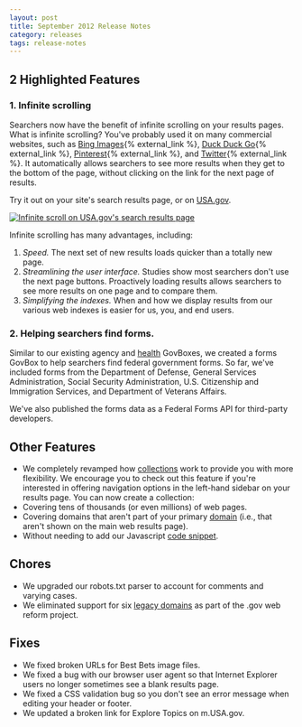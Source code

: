 ```yaml
---
layout: post
title: September 2012 Release Notes
category: releases
tags: release-notes
---
```


## 2 Highlighted Features

### 1. Infinite scrolling

Searchers now have the benefit of infinite scrolling on your results pages. What is infinite scrolling? You've probably used it on many commercial websites, such as [Bing Images](http://www.bing.com/images/search?q=yosemite){% external_link %}, [Duck Duck Go](http://duckduckgo.com/?q=yosemite){% external_link %}, [Pinterest](http://pinterest.com/search/boards/?q=yosemite){% external_link %}, and [Twitter](https://twitter.com/i/#!/search/yosemite){% external_link %}. It automatically allows searchers to see more results when they get to the bottom of the page, without clicking on the link for the next page of results.

Try it out on your site's search results page, or on [USA.gov](http://search.usa.gov/search?affiliate=usagov&amp;query=yosemite).

[![Infinite scroll on USA.gov's search results page](https://9fddeb862c037f6d2190-f1564c64756a8cfee25b6b19953b1d23.ssl.cf2.rackcdn.com/tumblr_mb2awk8xwU1qid15q.png)](http://search.usa.gov/search?affiliate=usagov&amp;query=yosemite)

Infinite scrolling has many advantages, including:

1. *Speed.* The next set of new results loads quicker than a totally new page.
1. *Streamlining the user interface.* Studies show most searchers don't use the next page buttons. Proactively loading results allows searchers to see more results on one page and to compare them.
1. *Simplifying the indexes.* When and how we display results from our various web indexes is easier for us, you, and end users. 

### 2. Helping searchers find forms.

Similar to our existing agency and [health](http://search.usa.gov/search?affiliate=usagov&amp;query=diabetes) GovBoxes, we created a forms GovBox to help searchers find federal government forms. So far, we've included forms from the Department of Defense, General Services Administration, Social Security Administration, U.S. Citizenship and Immigration Services, and Department of Veterans Affairs.

We've also published the forms data as a Federal Forms API for third-party developers.

## Other Features

* We completely revamped how [collections](/manual/collections.html) work to provide you with more flexibility. We encourage you to check out this feature if you're interested in offering  navigation options in the left-hand sidebar on your results page. You can now create a collection:
* Covering tens of thousands (or even millions) of web pages.
* Covering domains that aren't part of your primary [domain](/manual/domains.html) (i.e., that aren't shown on the main web results page). 
* Without needing to add our Javascript [code snippet](/manual/code.html).

## Chores

* We upgraded our robots.txt parser to account for comments and varying cases.
* We eliminated support for six [legacy domains](/blog/legacy-domains.html) as part of the .gov web reform project.

## Fixes

* We fixed broken URLs for Best Bets image files.
* We fixed a bug with our browser user agent so that Internet Explorer users no longer sometimes see a blank results page.
* We fixed a CSS validation bug so you don't see an error message when editing your header or footer.
* We updated a broken link for Explore Topics on m.USA.gov.
